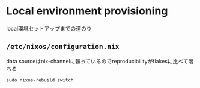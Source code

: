 # Local environment provisioning

local環境セットアップまでの道のり


## `/etc/nixos/configuration.nix`

data sourceはnix-channelに頼っているのでreproducibilityがflakesに比べて落ちる

`sudo nixos-rebuild switch`